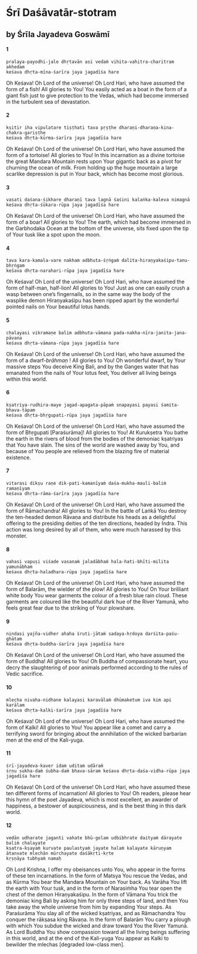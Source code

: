 # Śrī Daśāvatār-stotram

## by Śrīla Jayadeva Goswāmī

#### 1

    pralaya-payodhi-jale dhṛtavān asi vedaṁ vihita-vahitra-charitram akhedam
    keśava dhṛta-mīna-śarīra jaya jagadīśa hare

Oh Keśava! Oh Lord of the universe! Oh Lord Hari, who have assumed the form of a fish! All glories to You! You easily acted as a boat in the form of a giant fish just to give protection to the Vedas, which had become immersed in the turbulent sea of devastation.

#### 2

    kṣitir iha vipulatare tiṣṭhati tava pṛṣṭhe dharaṇi-dharaṇa-kina-chakra-gariṣṭhe
    keśava dhṛta-kūrma-śarīra jaya jagadīśa hare

Oh Keśava! Oh Lord of the universe! Oh Lord Hari, who have assumed the form of a tortoise! All glories to You! In this incarnation as a divine tortoise the great Mandara Mountain rests upon Your gigantic back as a pivot for churning the ocean of milk. From holding up the huge mountain a large scarlike depression is put in Your back, which has become most glorious.

#### 3

    vasati daśana-śikhare dharaṇī tava lagnā śaśini kalaṅka-kaleva nimagnā
    keśava dhṛta-śūkara-rūpa jaya jagadīśa hare

Oh Keśava! Oh Lord of the universe! Oh Lord Hari, who have assumed the form of a boar! All glories to You! The earth, which had become immersed in the Garbhodaka Ocean at the bottom of the universe, sits fixed upon the tip of Your tusk like a spot upon the moon.

#### 4

    tava kara-kamala-vare nakham adbhuta-śṛṅgaṁ dalita-hiraṇyakaśipu-tanu-bhṛṅgam
    keśava dhṛta-narahari-rūpa jaya jagadīśa hare

Oh Keśava! Oh Lord of the universe! Oh Lord Hari, who have assumed the form of half-man, half-lion! All glories to You! Just as one can easily crush a wasp between one’s fingernails, so in the same way the body
of the wasplike demon Hiraṇyakaśipu has been ripped apart by the wonderful pointed nails on Your beautiful lotus hands.

#### 5

    chalayasi vikramaṇe balim adbhuta-vāmana pada-nakha-nīra-janita-jana-pāvana
    keśava dhṛta-vāmana-rūpa jaya jagadīśa hare

Oh Keśava! Oh Lord of the universe! Oh Lord Hari, who have assumed the form of a dwarf-*brāhmaṇ* ! All glories to You! Oh wonderful dwarf, by Your massive steps You deceive King Bali, and by the Ganges water that has emanated from the nails of Your lotus feet, You deliver all living beings within this world.

#### 6

    kṣatriya-rudhira-maye jagad-apagata-pāpaṁ snapayasi payasi śamita-bhava-tāpam
    keśava dhṛta-bhṛgupati-rūpa jaya jagadīśa hare

Oh Keśava! Oh Lord of the universe! Oh Lord Hari, who have assumed the form of Bhṛgupati [Paraśurāma]! All glories to You! At Kurukṣetra You bathe the earth in the rivers of blood from the bodies of the demoniac kṣatriyas that You have slain. The sins of the world are washed away by You, and because of You people are relieved from the blazing fire of material existence.

#### 7

    vitarasi dikṣu raṇe dik-pati-kamanīyaṁ daśa-mukha-mauli-baliṁ ramaṇīyam
    keśava dhṛta-rāma-śarīra jaya jagadīśa hare

Oh Keśava! Oh Lord of the universe! Oh Lord Hari, who have assumed the form of Rāmachandra! All glories to You! In the battle of Laṅkā You destroy the ten-headed demon Rāvaṇa and distribute his heads as a delightful offering to the presiding deities of the ten directions, headed by Indra. This action was long desired by all of them, who were much harassed by this monster.

#### 8

    vahasi vapuṣi viśade vasanaṁ jaladābhaṁ hala-hati-bhīti-milita yamunābham
    keśava dhṛta-haladhara-rūpa jaya jagadīśa hare

Oh Keśava! Oh Lord of the universe! Oh Lord
Hari, who have assumed the form of Balarām, the wielder of the plow! All glories to You! On Your brilliant white body You wear garments the colour of a fresh blue rain cloud. These garments are coloured like the beautiful dark hue of the River Yamunā, who feels
great fear due to the striking of Your plowshare.

#### 9

    nindasi yajña-vidher ahaha śruti-jātaṁ sadaya-hṛdoya darśita-paśu-ghātam
    keśava dhṛta-buddha-śarīra jaya jagadīśa hare

Oh Keśava! Oh Lord of the universe! Oh Lord Hari, who have assumed the form of Buddha! All glories to You! Oh Buddha of compassionate heart, you decry the slaughtering of poor animals performed according to the rules of Vedic sacrifice.

#### 10

    mlecha nivaha-nidhane kalayasi karavālaṁ dhūmaketum iva kim api karālam
    keśava dhṛta-kalki-śarīra jaya jagadīśa hare

Oh Keśava! Oh Lord of the universe! Oh Lord Hari, who have assumed the form of Kalki! All glories to You! You appear like a comet and carry a terrifying sword for bringing about the annihilation of the wicked barbarian men at the end of the Kali-yuga.

#### 11

    śrī-jayadeva-kaver idam uditam udāraṁ
    śṛṇu sukha-daṁ śubha-daṁ bhava-sāram keśava dhṛta-daśa-vidha-rūpa jaya jagadīśa hare

Oh Keśava! Oh Lord of the universe! Oh Lord Hari, who have assumed these ten different forms of incarnation! All glories to You! Oh readers, please hear this hymn of the poet Jayadeva, which is most excellent, an awarder of happiness, a bestower of auspiciousness, and is the best thing in this dark world.

#### 12

    vedān udharate jaganti vahate bhū-golam udbibhrate daityaṁ dārayate baliṁ chalayate
    kṣatra-kṣayaṁ kurvate paulastyaṁ jayate halaṁ kalayate kāruṇyam ātanvate mlechān mūrchayate daśākṛti-kṛte
    kṛṣṇāya tubhyaṁ namaḥ

Oh Lord Krishna, I offer my obeisances unto You, who appear in the forms of these ten
incarnations. In the form of Matsya You rescue the Vedas, and as Kūrma You bear the Mandara Mountain on Your back. As Varāha You lift the earth with Your tusk, and in the form of Narasiṁha You tear open the chest of the demon Hiraṇyakaśipu. In the form of Vāmana You trick the demoniac king Bali by asking him for only three steps of land, and then You take away the whole universe from him by expanding Your steps. As Paraśurāma You slay all of the wicked kṣatriyas, and as Rāmachandra You conquer the rākṣasa king Rāvaṇa. In the form of Balarām You carry a plough with which You subdue the wicked and draw toward You the River Yamunā. As Lord Buddha You show compassion toward all the living beings suffering in this world, and at the end of the Kali-yuga You appear as Kalki to bewilder the mlechas [degraded low-class men].

